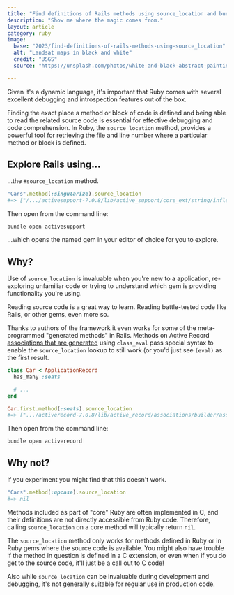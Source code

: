 ```yaml
---
title: "Find definitions of Rails methods using source_location and bundle open"
description: "Show me where the magic comes from."
layout: article
category: ruby
image:
  base: "2023/find-definitions-of-rails-methods-using-source_location"
  alt: "Landsat maps in black and white"
  credit: "USGS"
  source: "https://unsplash.com/photos/white-and-black-abstract-painting-PuLsDCBbyBM"

---  
```


Given it's a dynamic language, it's important that Ruby comes with several excellent debugging and introspection features out of the box.

Finding the exact place a method or block of code is defined and being able to read the related source code is essential for effective debugging and code comprehension. In Ruby, the `source_location` method, provides a powerful tool for retrieving the file and line number where a particular method or block is defined.


## Explore Rails using…

...the `#source_location` method.

```ruby
"Cars".method(:singularize).source_location
#=> ["/.../activesupport-7.0.8/lib/active_support/core_ext/string/inflections.rb", 60]
```

Then open from the command line:

```shell
bundle open activesupport
```

...which opens the named gem in your editor of choice for you to explore.


## Why?

Use of `source_location` is invaluable when you're new to a application, re-exploring unfamiliar code or  trying to understand which gem is providing functionality you're using.

Reading source code is a great way to learn. Reading battle-tested code like Rails, or other gems, even more so.

Thanks to authors of the framework it even works for some of the meta-programmed "generated methods" in Rails. Methods on Active Record [associations that are generated](https://github.com/rails/rails/blob/main/activerecord/lib/active_record/associations/builder/association.rb#L103) using `class_eval` pass special syntax to enable the `source_location` lookup to still work (or you'd just see `(eval)` as the first result.

```ruby
class Car < ApplicationRecord
  has_many :seats

  # ...
end

Car.first.method(:seats).source_location
#=> [".../activerecord-7.0.8/lib/active_record/associations/builder/association.rb", 103]
```

Then open from the command line:

```shell
bundle open activerecord
```

## Why not?

If you experiment you might find that this doesn't work.

```ruby
"Cars".method(:upcase).source_location
#=> nil
```

Methods included as part of "core" Ruby are often implemented in C, and their definitions are not directly accessible from Ruby code. Therefore, calling `source_location` on a core method will typically return `nil`.

The `source_location` method only works for methods defined in Ruby or in Ruby gems where the source code is available. You might also have trouble if the method in question is defined in a C extension, or even when if you do get to the source code, it'll just be a call out to C code!

Also while `source_location` can be invaluable during development and debugging, it's not generally suitable for regular use in production code. 